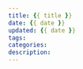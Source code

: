 ```yaml
---
title: {{ title }}
date: {{ date }}
updated: {{ date }}
tags:
categories:
description: 
---
```

